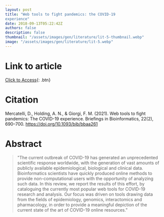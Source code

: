 ```yaml
---
layout: post
title: "Web tools to fight pandemics: the COVID-19
experience"
date: 2018-09-13T05:22:42Z
authors: false
description: false
thumbnail: "/assets/images/gen/literature/lit-5-thumbnail.webp"
image: "/assets/images/gen/literature/lit-5.webp"
---
```

# Link to article
[Click to Access](https://academic.oup.com/bib/article/22/2/690/5923945){: .btn}

# Citation

Mercatelli, D., Holding, A. N., & Giorgi, F. M. (2021). Web tools to fight pandemics: The COVID-19 experience. Briefings in Bioinformatics, 22(2), 690–700. https://doi.org/10.1093/bib/bbaa261

# Abstract

> "The current outbreak of COVID-19 has generated an unprecedented scientific response worldwide, with the generation of vast amounts of publicly available epidemiological, biological and clinical data. Bioinformatics scientists have quickly produced online methods to provide non-computational users with the opportunity of analyzing such data. In this review, we report the results of this effort, by cataloguing the currently most popular web tools for COVID-19 research and analysis. Our focus was driven on tools drawing data from the fields of epidemiology, genomics, interactomics and pharmacology, in order to provide a meaningful depiction of the current state of the art of COVID-19 online resources."

